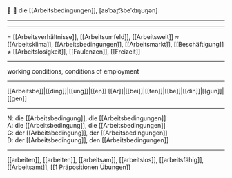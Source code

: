 🔵 💼 die [[Arbeitsbedingungen]], [aʁˈbaɪ̯t͡sbeˈdɪŋʊŋən]

---


---
= [[Arbeitsverhältnisse]], [[Arbeitsumfeld]], [[Arbeitswelt]]
≈ [[Arbeitsklima]], [[Arbeitsbedingungen]], [[Arbeitsmarkt]], [[Beschäftigung]]
≠ [[Arbeitslosigkeit]], [[Faulenzen]], [[Freizeit]]

---
working conditions, conditions of employment

---
[[Arbeits­be]]|[[ding]]|[[ung]]|[[en]]
[[Ar]]|[[bei]]|[[ten]]|[[be]]|[[din]]|[[gun]]|[[gen]]


---
N: die [[Arbeitsbedingung]], die [[Arbeitsbedingungen]]  
A: die [[Arbeitsbedingung]], die [[Arbeitsbedingungen]]  
G: der [[Arbeitsbedingung]], der [[Arbeitsbedingungen]]  
D: der [[Arbeitsbedingung]], den [[Arbeitsbedingungen]]  

---
[[arbeiten]], [[arbeiten]], [[arbeitsam]], [[arbeitslos]], [[arbeitsfähig]], [[Arbeitsamt]], [[1 Präpositionen Übungen]]